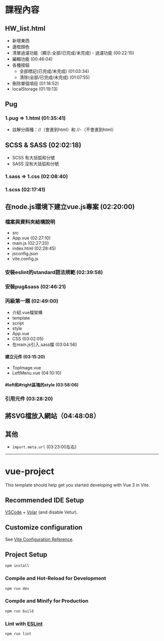 # 課程內容
## HW_list.html
* 新增東西
* 邊框顏色
* 清單過濾功能（顯示:全部/已完成/未完成) - 過濾功能 (00:22:15)
* 編輯功能 (00:46:04)
* 各種按鈕
  * 全部標記(已完成/未完成) (01:03:34)
  * 清除(全部/已完成/未完成) (01:07:55)
* 刪除單個項目 (01:16:52)
* localStorage (01:19:13)

## Pug
### 1.pug => 1.html (01:35:41)
* 註解分兩種：//（會進到html）和 //-（不會進到html）

## SCSS & SASS (02:02:18)
* SCSS 有大括弧和分號
* SASS 沒有大括弧和分號
### 1.sass => 1.css (02:08:40)
### 1.scss (02:17:41)

## 在node.js環境下建立vue.js專案 (02:20:00)
### 檔案與資料夾結構說明
* src
 * App.vue (02:27:10)
 * main.js (02:27:20)
* index.html (02:28:45)
* jsconfig.json
* vite.config.js
### 安裝eslint的standard語法規範 (02:39:58)
### 安裝pug&sass (02:46:21)
### 丙級第一題 (02:49:00)
* 介紹.vue檔架構
 * template
 * script
 * style
* App.vue
 * CSS (03:02:05)
  * 在main.js引入.sass檔 (03:04:56)
#### 建立元件 (03:15:20)
* TopImage.vue
* LeftMenu.vue (04:10:10)
#### #left和#right區塊的style (03:58:06)
### 引用元件 (03:28:20)

## 將SVG檔放入網站（04:48:08）
## 其他
* ```import.meta.url``` (03:23:00左右)


-----------------------------------------------------------------------------------------------------------------------------------
# vue-project

This template should help get you started developing with Vue 3 in Vite.

## Recommended IDE Setup

[VSCode](https://code.visualstudio.com/) + [Volar](https://marketplace.visualstudio.com/items?itemName=Vue.volar) (and disable Vetur).

## Customize configuration

See [Vite Configuration Reference](https://vitejs.dev/config/).

## Project Setup

```sh
npm install
```

### Compile and Hot-Reload for Development

```sh
npm run dev
```

### Compile and Minify for Production

```sh
npm run build
```

### Lint with [ESLint](https://eslint.org/)

```sh
npm run lint
```
